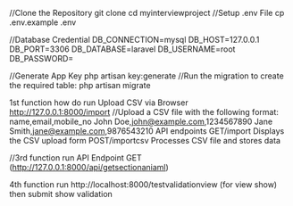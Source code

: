 //Clone the Repository
git clone <your-repo-url>
cd myinterviewproject
//Setup .env File
cp .env.example .env

//Database Credential 
DB_CONNECTION=mysql
DB_HOST=127.0.0.1
DB_PORT=3306
DB_DATABASE=laravel
DB_USERNAME=root
DB_PASSWORD=

//Generate App Key
php artisan key:generate
//Run the migration to create the required table:
php artisan migrate

1st function how do run 
Upload CSV via Browser
http://127.0.0.1:8000/import
//Upload a CSV file with the following format:
name,email,mobile_no
John Doe,john@example.com,1234567890
Jane Smith,jane@example.com,9876543210
API                   endpoints
GET/import       Displays the CSV upload form
POST/importcsv   Processes CSV file and stores data

//3rd function run
API   Endpoint
GET  (http://127.0.0.1:8000/api/getsectionaniaml)

4th function run 
http://localhost:8000/testvalidationview  (for view show)
then submit show validation

